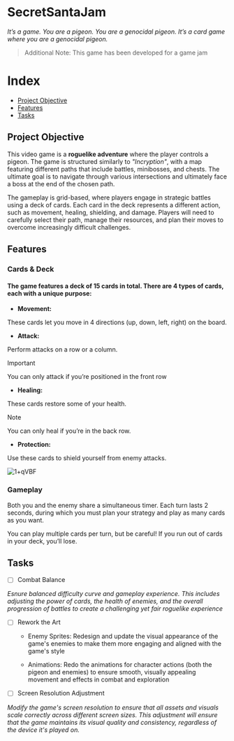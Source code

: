 # SecretSantaJam
_It’s a game. You are a pigeon. You are a genocidal pigeon. It’s a card game where you are a genocidal pigeon._
> <p> Additional Note: This game has been developed for a game jam </p>

# Index
* [Project Objective](#project-objective)
* [Features](#features)
* [Tasks](#tasks)

## Project Objective
This video game is a **roguelike adventure** where the player controls a pigeon.
The game is structured similarly to _"Incryption"_, with a map featuring different paths that include battles, minibosses, and chests.
The ultimate goal is to navigate through various intersections and ultimately face a boss at the end of the chosen path.

The gameplay is grid-based, where players engage in strategic battles using a deck of cards. 
Each card in the deck represents a different action, such as movement, healing, shielding, and damage. 
Players will need to carefully select their path, manage their resources, and plan their moves to overcome increasingly difficult challenges.

## Features

 ### Cards & Deck
#### The game features a deck of **15 cards** in total. There are **4** types of cards, each with a unique purpose:
- **Movement:**
  
These cards let you move in 4 directions (up, down, left, right) on the board.
- **Attack:**
  
Perform attacks on a row or a column.
> [!IMPORTANT]
> You can only attack if you’re positioned in the front row
- **Healing:**
  
These cards restore some of your health.
> [!NOTE]
> You can only heal if you’re in the back row.
- **Protection:**
  
Use these cards to shield yourself from enemy attacks.

  ![1+qVBF](https://github.com/user-attachments/assets/745f9673-815c-42c2-a545-8cd181010b73)

  ### Gameplay
Both you and the enemy share a simultaneous timer. 
Each turn lasts 2 seconds, during which you must plan your strategy and play as many cards as you want.

You can play multiple cards per turn, but be careful! If you run out of cards in your deck, you’ll lose.

## Tasks
- [ ] Combat Balance
      
_Esnure balanced difficulty curve and gameplay experience. This includes adjusting the power of cards, the health of enemies, and the overall progression of battles to create a challenging yet fair roguelike experience_
- [ ] Rework the Art
      
  - Enemy Sprites: Redesign and update the visual appearance of the game's enemies to make them more engaging and aligned with the game's style
   
  - Animations: Redo the animations for character actions (both the pigeon and enemies) to ensure smooth, visually appealing movement and effects in combat and exploration
- [ ] Screen Resolution Adjustment
      
_Modify the game's screen resolution to ensure that all assets and visuals scale correctly across different screen sizes. This adjustment will ensure that the game maintains its visual quality and consistency, regardless of the device it's played on._

